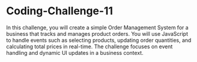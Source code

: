 # Coding-Challenge-11
In this challenge, you will create a simple Order Management System for a business that tracks and manages product orders. You will use JavaScript to handle events such as selecting products, updating order quantities, and calculating total prices in real-time. The challenge focuses on event handling and dynamic UI updates in a business context.

